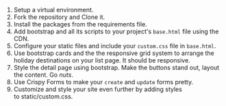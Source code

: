 1. Setup a virtual environment.
2. Fork the repository and Clone it.
3. Install the packages from the requirements file.
4. Add bootstrap and all its scripts to your project's `base.html` file using the CDN.
5. Configure your static files and include your `custom.css` file in `base.html`.
6. Use bootstrap cards and the the responsive grid system to arrange the holiday destinations on your list page. It should be responsive.
7. Style the detail page using bootstrap. Make the buttons stand out, layout the content. Go *nuts*.
8. Use Crispy Forms to make your `create` and `update` forms pretty.
9. Customize and style your site even further by adding styles to static/custom.css.

